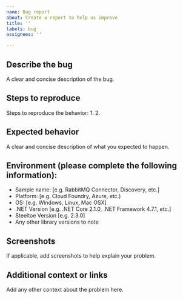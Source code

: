 ```yaml
---
name: Bug report
about: Create a report to help us improve
title: ''
labels: bug
assignees: ''

---
```


## Describe the bug
A clear and concise description of the bug.  

## Steps to reproduce 
Steps to reproduce the behavior:
1.
2.

## Expected behavior
A clear and concise description of what you expected to happen.

## Environment (please complete the following information):
 - Sample name: [e.g. RabbitMQ Connector, Discovery, etc.]
 - Platform: [e.g. Cloud Foundry, Azure, etc.) 
 - OS: [e.g. Windows, Linux, Mac OSX]
 - .NET Version [e.g. .NET Core 2.1.0, .NET Framework 4.7.1, etc.] 
 - Steeltoe Version [e.g. 2.3.0]
 - Any other library versions to note

## Screenshots
If applicable, add screenshots to help explain your problem.

## Additional context or links
Add any other context about the problem here.
